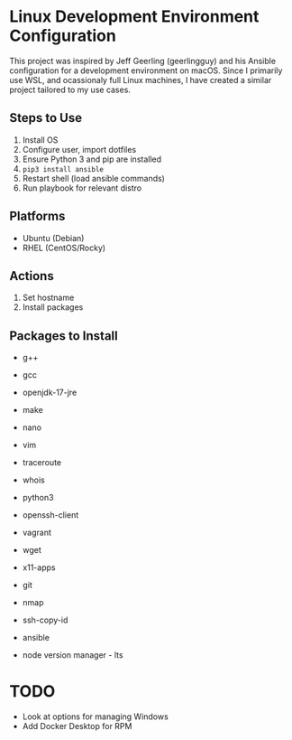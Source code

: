 # Linux Development Environment Configuration
This project was inspired by Jeff Geerling (geerlingguy) and his Ansible configuration for a development environment on macOS. Since I primarily use WSL, and ocassionaly full Linux machines, I have created a similar project tailored to my use cases.

## Steps to Use
1. Install OS
2. Configure user, import dotfiles
3. Ensure Python 3 and pip are installed
4. ```pip3 install ansible```
5. Restart shell (load ansible commands)
6. Run playbook for relevant distro

## Platforms
- Ubuntu (Debian)
- RHEL (CentOS/Rocky)


## Actions
1. Set hostname
2. Install packages


## Packages to Install
- g++
- gcc
- openjdk-17-jre
- make
- nano
- vim
- traceroute
- whois
- python3
- openssh-client
- vagrant
- wget
- x11-apps
- git
- nmap
- ssh-copy-id
- ansible

- node version manager - lts


# TODO
- Look at options for managing Windows
- Add Docker Desktop for RPM

